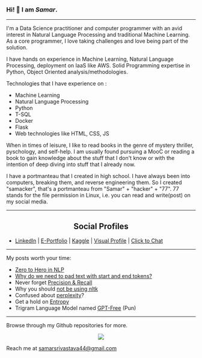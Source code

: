 
### Hi! 🤗 I am *Samar*.

---

I'm a Data Science practitioner and computer programmer with an avid interest in Natural Language Processing and traditional Machine Learning. As a core programmer, I love taking challenges and love being part of the solution.

I have hands on experience in Machine Learning, Natural Language Processing, deployment on IaaS like AWS. Solid Programming expertise in Python, Object Oriented analysis/methodologies.

Technologies that I have experience on :

- Machine Learning
- Natural Language Processing
- Python
- T-SQL
- Docker
- Flask
- Web technologies like HTML, CSS, JS

When in times of leisure, I like to read books in the genre of mystery thriller, pyschology, and self-help. I am usually found pursuing a MooC or reading a book to gain knowledge about the stuff that I don't know or with the intention of deep diving into stuff that I already now.

I have a portmanteau that I created in high school. I have always been into computers, breaking them, and reverse engineering them. So I created "samacker", that's a portmanteau from "Samar" + "hacker" + "77". 77 stands for the file permission in Linux, i.e. you can read and write(post) on my social media.

---

<h2 style="text-align:center">Social Profiles</h2>

- [LinkedIn](www.linkedin.com/in/samacker77l) | [E-Portfolio](https://samacker77.github.io) | [Kaggle](https://kaggle.com/samacker77k) | [Visual Profile](https://sourcerer.io/samacker77) | [Click to Chat](https://wa.link/vh8tk9)

 
 ---


My posts worth your time:

- [Zero to Hero in NLP](https://github.com/samacker77/Zero-to-Hero-in-NLP)
- [Why do we need to pad text with start and end tokens?](https://www.linkedin.com/feed/update/urn:li:activity:6685237225501851648/)
- Never forget [Precision & Recall](https://www.linkedin.com/posts/samacker77l_datascience-machinelearning-python-activity-6673279940378583040-OPDq)
- Why you should [not be using nltk](https://www.kaggle.com/samacker77k/better-tokenization-nltk-vs-tokenizers)
- Confused about [perplexity](https://www.linkedin.com/feed/update/urn:li:activity:6685466139465711616/)?
- Get a hold on [Entropy](https://www.linkedin.com/feed/update/urn:li:activity:6687970315718455296/)
- Trigram Language Model named [GPT-Free](https://www.kaggle.com/samacker77k/gpt-free-tri-gram-language-model?rvi=1) (Pun)

---

Browse through my Github repositories for more.





<p align='center'>
<img align='center' src="https://visitor-badge.glitch.me/badge?page_id=samacker77.visitor-badge">
 <p/>
 
 Reach me at [samarsrivastava44@gmail.com](samarsrivastava44@gmail.com)

